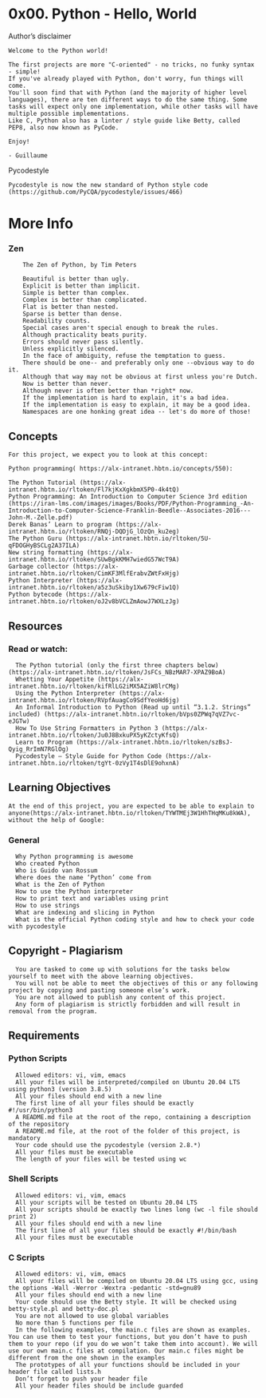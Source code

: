 # 0x00. Python - Hello, World

Author’s disclaimer

    Welcome to the Python world!

    The first projects are more "C-oriented" - no tricks, no funky syntax - simple!
    If you've already played with Python, don't worry, fun things will come.
    You'll soon find that with Python (and the majority of higher level languages), there are ten different ways to do the same thing. Some tasks will expect only one implementation, while other tasks will have multiple possible implementations.
    Like C, Python also has a linter / style guide like Betty, called PEP8, also now known as PyCode.

    Enjoy!

    - Guillaume

Pycodestyle

    Pycodestyle is now the new standard of Python style code (https://github.com/PyCQA/pycodestyle/issues/466)
        

# More Info
### Zen
        The Zen of Python, by Tim Peters

        Beautiful is better than ugly.
        Explicit is better than implicit.
        Simple is better than complex.
        Complex is better than complicated.
        Flat is better than nested.
        Sparse is better than dense.
        Readability counts.
        Special cases aren't special enough to break the rules.
        Although practicality beats purity.
        Errors should never pass silently.
        Unless explicitly silenced.
        In the face of ambiguity, refuse the temptation to guess.
        There should be one-- and preferably only one --obvious way to do it.
        Although that way may not be obvious at first unless you're Dutch.
        Now is better than never.
        Although never is often better than *right* now.
        If the implementation is hard to explain, it's a bad idea.
        If the implementation is easy to explain, it may be a good idea.
        Namespaces are one honking great idea -- let's do more of those!


## Concepts

    For this project, we expect you to look at this concept:

    Python programming( https://alx-intranet.hbtn.io/concepts/550):
    
    The Python Tutorial (https://alx-intranet.hbtn.io/rltoken/Fl7kjKxXgkbmX5P0-4k4tQ)
    Python Programming: An Introduction to Computer Science 3rd edition (https://iran-lms.com/images/images/Books/PDF/Python-Programming_-An-Introduction-to-Computer-Science-Franklin-Beedle--Associates-2016---John-M.-Zelle.pdf)
    Derek Banas’ Learn to program (https://alx-intranet.hbtn.io/rltoken/RNQj-DQDjG_lOzQn_ku2eg)
    The Python Guru (https://alx-intranet.hbtn.io/rltoken/5U-qFDOGHyBSCLg2A37ILA)
    New string formatting (https://alx-intranet.hbtn.io/rltoken/SUwBgkKMH7wiedG57WcT9A)
    Garbage collector (https://alx-intranet.hbtn.io/rltoken/CimKF3MlfErabvZWtFxHjg)
    Python Interpreter (https://alx-intranet.hbtn.io/rltoken/a5z3uSkiby1Xw679cFiw1Q)
    Python bytecode (https://alx-intranet.hbtn.io/rltoken/oJ2v8bVCLZmAowJ7WXLzJg)


## Resources
### Read or watch:

      The Python tutorial (only the first three chapters below) (https://alx-intranet.hbtn.io/rltoken/JsFCs_NBzMAR7-XPAZ9BoA)
      Whetting Your Appetite (https://alx-intranet.hbtn.io/rltoken/kifRlLG2iMX5AZiW8lrCMg)
      Using the Python Interpreter (https://alx-intranet.hbtn.io/rltoken/RVpfAuagCo9SdfYeoHd6jg)
      An Informal Introduction to Python (Read up until “3.1.2. Strings” included) (https://alx-intranet.hbtn.io/rltoken/bVps0ZPWq7qVZ7vc-eJGTw)
      How To Use String Formatters in Python 3 (https://alx-intranet.hbtn.io/rltoken/Ju0J8BxkuPX5yKZctyKfsQ)
      Learn to Program (https://alx-intranet.hbtn.io/rltoken/szBsJ-Qyig_RrImN7RGlOg)
      Pycodestyle – Style Guide for Python Code (https://alx-intranet.hbtn.io/rltoken/tgYt-0zVy1T4sDlE9ohxnA)


## Learning Objectives
    At the end of this project, you are expected to be able to explain to anyone(https://alx-intranet.hbtn.io/rltoken/TYWTMEj3W1HhTHqMKu8kWA), without the help of Google:

### General
      Why Python programming is awesome
      Who created Python
      Who is Guido van Rossum
      Where does the name ‘Python’ come from
      What is the Zen of Python
      How to use the Python interpreter
      How to print text and variables using print
      How to use strings
      What are indexing and slicing in Python
      What is the official Python coding style and how to check your code with pycodestyle
  
## Copyright - Plagiarism
      You are tasked to come up with solutions for the tasks below yourself to meet with the above learning objectives.
      You will not be able to meet the objectives of this or any following project by copying and pasting someone else’s work.
      You are not allowed to publish any content of this project.
      Any form of plagiarism is strictly forbidden and will result in removal from the program.

## Requirements
### Python Scripts
      Allowed editors: vi, vim, emacs
      All your files will be interpreted/compiled on Ubuntu 20.04 LTS using python3 (version 3.8.5)
      All your files should end with a new line
      The first line of all your files should be exactly #!/usr/bin/python3
      A README.md file at the root of the repo, containing a description of the repository
      A README.md file, at the root of the folder of this project, is mandatory
      Your code should use the pycodestyle (version 2.8.*)
      All your files must be executable
      The length of your files will be tested using wc

### Shell Scripts
      Allowed editors: vi, vim, emacs
      All your scripts will be tested on Ubuntu 20.04 LTS
      All your scripts should be exactly two lines long (wc -l file should print 2)
      All your files should end with a new line
      The first line of all your files should be exactly #!/bin/bash
      All your files must be executable

### C Scripts
      Allowed editors: vi, vim, emacs
      All your files will be compiled on Ubuntu 20.04 LTS using gcc, using the options -Wall -Werror -Wextra -pedantic -std=gnu89
      All your files should end with a new line
      Your code should use the Betty style. It will be checked using betty-style.pl and betty-doc.pl
      You are not allowed to use global variables
      No more than 5 functions per file
      In the following examples, the main.c files are shown as examples. You can use them to test your functions, but you don’t have to push them to your repo (if you do we won’t take them into account). We will use our own main.c files at compilation. Our main.c files might be different from the one shown in the examples
      The prototypes of all your functions should be included in your header file called lists.h
      Don’t forget to push your header file
      All your header files should be include guarded
